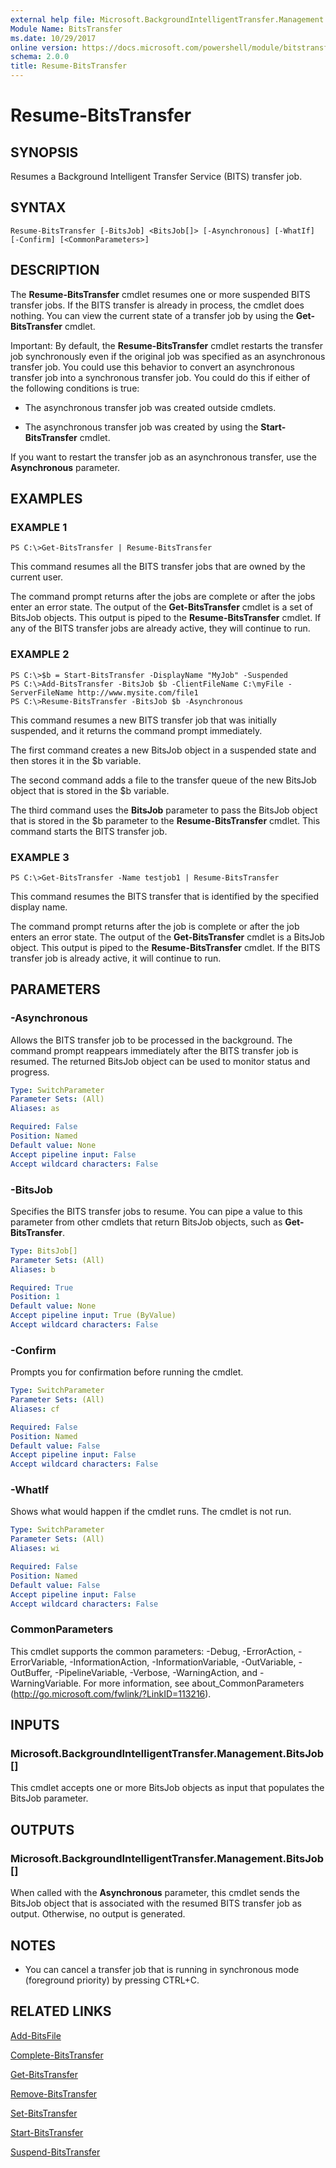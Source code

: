 ```yaml
---
external help file: Microsoft.BackgroundIntelligentTransfer.Management.dll-Help.xml
Module Name: BitsTransfer
ms.date: 10/29/2017
online version: https://docs.microsoft.com/powershell/module/bitstransfer/resume-bitstransfer?view=windowsserver2012r2-ps&wt.mc_id=ps-gethelp
schema: 2.0.0
title: Resume-BitsTransfer
---
```


# Resume-BitsTransfer

## SYNOPSIS
Resumes a Background Intelligent Transfer Service (BITS) transfer job.

## SYNTAX

```
Resume-BitsTransfer [-BitsJob] <BitsJob[]> [-Asynchronous] [-WhatIf] [-Confirm] [<CommonParameters>]
```

## DESCRIPTION
The **Resume-BitsTransfer** cmdlet resumes one or more suspended BITS transfer jobs.
If the BITS transfer is already in process, the cmdlet does nothing.
You can view the current state of a transfer job by using the **Get-BitsTransfer** cmdlet.

Important: By default, the **Resume-BitsTransfer** cmdlet restarts the transfer job synchronously even if the original job was specified as an asynchronous transfer job.
You could use this behavior to convert an asynchronous transfer job into a synchronous transfer job.
You could do this if either of the following conditions is true:

- The asynchronous transfer job was created outside cmdlets.

- The asynchronous transfer job was created by using the **Start-BitsTransfer** cmdlet.

If you want to restart the transfer job as an asynchronous transfer, use the **Asynchronous** parameter.

## EXAMPLES

### EXAMPLE 1
```
PS C:\>Get-BitsTransfer | Resume-BitsTransfer
```

This command resumes all the BITS transfer jobs that are owned by the current user.

The command prompt returns after the jobs are complete or after the jobs enter an error state.
The output of the **Get-BitsTransfer** cmdlet is a set of BitsJob objects.
This output is piped to the **Resume-BitsTransfer** cmdlet.
If any of the BITS transfer jobs are already active, they will continue to run.

### EXAMPLE 2
```
PS C:\>$b = Start-BitsTransfer -DisplayName "MyJob" -Suspended
PS C:\>Add-BitsTransfer -BitsJob $b -ClientFileName C:\myFile -ServerFileName http://www.mysite.com/file1
PS C:\>Resume-BitsTransfer -BitsJob $b -Asynchronous
```

This command resumes a new BITS transfer job that was initially suspended, and it returns the command prompt immediately.

The first command creates a new BitsJob object in a suspended state and then stores it in the $b variable.

The second command adds a file to the transfer queue of the new BitsJob object that is stored in the $b variable.

The third command uses the **BitsJob** parameter to pass the BitsJob object that is stored in the $b parameter to the **Resume-BitsTransfer** cmdlet.
This command starts the BITS transfer job.

### EXAMPLE 3
```
PS C:\>Get-BitsTransfer -Name testjob1 | Resume-BitsTransfer
```

This command resumes the BITS transfer that is identified by the specified display name.

The command prompt returns after the job is complete or after the job enters an error state.
The output of the **Get-BitsTransfer** cmdlet is a BitsJob object.
This output is piped to the **Resume-BitsTransfer** cmdlet.
If the BITS transfer job is already active, it will continue to run.

## PARAMETERS

### -Asynchronous
Allows the BITS transfer job to be processed in the background.
The command prompt reappears immediately after the BITS transfer job is resumed.
The returned BitsJob object can be used to monitor status and progress.

```yaml
Type: SwitchParameter
Parameter Sets: (All)
Aliases: as

Required: False
Position: Named
Default value: None
Accept pipeline input: False
Accept wildcard characters: False
```

### -BitsJob
Specifies the BITS transfer jobs to resume.
You can pipe a value to this parameter from other cmdlets that return BitsJob objects, such as **Get-BitsTransfer**.

```yaml
Type: BitsJob[]
Parameter Sets: (All)
Aliases: b

Required: True
Position: 1
Default value: None
Accept pipeline input: True (ByValue)
Accept wildcard characters: False
```

### -Confirm
Prompts you for confirmation before running the cmdlet.

```yaml
Type: SwitchParameter
Parameter Sets: (All)
Aliases: cf

Required: False
Position: Named
Default value: False
Accept pipeline input: False
Accept wildcard characters: False
```

### -WhatIf
Shows what would happen if the cmdlet runs.
The cmdlet is not run.

```yaml
Type: SwitchParameter
Parameter Sets: (All)
Aliases: wi

Required: False
Position: Named
Default value: False
Accept pipeline input: False
Accept wildcard characters: False
```

### CommonParameters
This cmdlet supports the common parameters: -Debug, -ErrorAction, -ErrorVariable, -InformationAction, -InformationVariable, -OutVariable, -OutBuffer, -PipelineVariable, -Verbose, -WarningAction, and -WarningVariable. For more information, see about_CommonParameters (http://go.microsoft.com/fwlink/?LinkID=113216).

## INPUTS

### Microsoft.BackgroundIntelligentTransfer.Management.BitsJob[]
This cmdlet accepts one or more BitsJob objects as input that populates the BitsJob parameter.

## OUTPUTS

### Microsoft.BackgroundIntelligentTransfer.Management.BitsJob[]
When called with the **Asynchronous** parameter, this cmdlet sends the BitsJob object that is associated with the resumed BITS transfer job as output.
Otherwise, no output is generated.

## NOTES
* You can cancel a transfer job that is running in synchronous mode (foreground priority) by pressing CTRL+C.

## RELATED LINKS

[Add-BitsFile](./Add-BitsFile.md)

[Complete-BitsTransfer](./Complete-BitsTransfer.md)

[Get-BitsTransfer](./Get-BitsTransfer.md)

[Remove-BitsTransfer](./Remove-BitsTransfer.md)

[Set-BitsTransfer](./Set-BitsTransfer.md)

[Start-BitsTransfer](./Start-BitsTransfer.md)

[Suspend-BitsTransfer](./Suspend-BitsTransfer.md)

